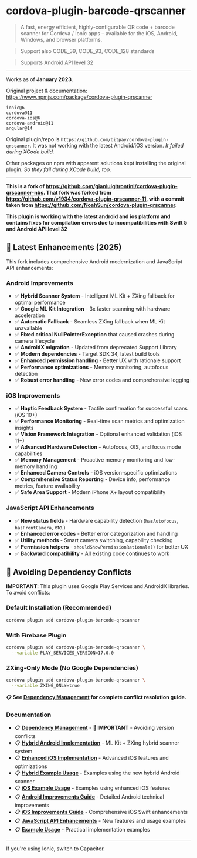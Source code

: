 # cordova-plugin-barcode-qrscanner

> A fast, energy efficient, highly-configurable QR code + barcode scanner for Cordova / Ionic apps – available for the iOS, Android, Windows, and browser platforms.

> Support also CODE_39, CODE_93, CODE_128 standards

> Supports Android API level 32
---

Works as of **January 2023**.

Original project & documentation: https://www.npmjs.com/package/cordova-plugin-qrscanner

```
ionic@6
cordova@11
cordova-ios@6
cordova-android@11
angular@14
```

Original plugin/repo is `https://github.com/bitpay/cordova-plugin-qrscanner`. It was not working with the latest Android/iOS version. _It failed during XCode build._

Other packages on npm with apparent solutions kept installing the original plugin. _So they fail during XCode build, too._

---

**This is a fork of https://github.com/gianluigitrontini/cordova-plugin-qrscanner-nbs. That fork was forked from https://github.com/v1934/cordova-plugin-qrscanner-11, with a commit taken from https://github.com/NoahSun/cordova-plugin-qrscanner.**

**This plugin is working with the latest android and ios platform and contains fixes for compilation errors due to incompatibilities with Swift 5 and Android API level 32**

## 🚀 **Latest Enhancements (2025)**

This fork includes comprehensive Android modernization and JavaScript API enhancements:

### Android Improvements
- ✅ **Hybrid Scanner System** - Intelligent ML Kit + ZXing fallback for optimal performance
- ✅ **Google ML Kit Integration** - 3x faster scanning with hardware acceleration
- ✅ **Automatic Fallback** - Seamless ZXing fallback when ML Kit unavailable
- ✅ **Fixed critical NullPointerException** that caused crashes during camera lifecycle
- ✅ **AndroidX migration** - Updated from deprecated Support Library 
- ✅ **Modern dependencies** - Target SDK 34, latest build tools
- ✅ **Enhanced permission handling** - Better UX with rationale support
- ✅ **Performance optimizations** - Memory monitoring, autofocus detection
- ✅ **Robust error handling** - New error codes and comprehensive logging

### iOS Improvements
- ✅ **Haptic Feedback System** - Tactile confirmation for successful scans (iOS 10+)
- ✅ **Performance Monitoring** - Real-time scan metrics and optimization insights
- ✅ **Vision Framework Integration** - Optional enhanced validation (iOS 11+)
- ✅ **Advanced Hardware Detection** - Autofocus, OIS, and focus mode capabilities
- ✅ **Memory Management** - Proactive memory monitoring and low-memory handling
- ✅ **Enhanced Camera Controls** - iOS version-specific optimizations
- ✅ **Comprehensive Status Reporting** - Device info, performance metrics, feature availability
- ✅ **Safe Area Support** - Modern iPhone X+ layout compatibility

### JavaScript API Enhancements
- ✅ **New status fields** - Hardware capability detection (`hasAutofocus`, `hasFrontCamera`, etc.)
- ✅ **Enhanced error codes** - Better error categorization and handling
- ✅ **Utility methods** - Smart camera switching, capability checking
- ✅ **Permission helpers** - `shouldShowPermissionRationale()` for better UX
- ✅ **Backward compatibility** - All existing code continues to work

## 🚨 **Avoiding Dependency Conflicts**

**IMPORTANT**: This plugin uses Google Play Services and AndroidX libraries. To avoid conflicts:

### **Default Installation (Recommended)**
```bash
cordova plugin add cordova-plugin-barcode-qrscanner
```

### **With Firebase Plugin**
```bash
cordova plugin add cordova-plugin-barcode-qrscanner \
  --variable PLAY_SERVICES_VERSION=17.0.0
```

### **ZXing-Only Mode (No Google Dependencies)**
```bash
cordova plugin add cordova-plugin-barcode-qrscanner \
  --variable ZXING_ONLY=true
```

**📋 See [Dependency Management](DEPENDENCY_MANAGEMENT.md) for complete conflict resolution guide.**

### Documentation
- 📋 **[Dependency Management](DEPENDENCY_MANAGEMENT.md)** - **🚨 IMPORTANT** - Avoiding version conflicts
- 📋 **[Hybrid Android Implementation](HYBRID_ANDROID_IMPLEMENTATION.md)** - ML Kit + ZXing hybrid scanner system
- 📋 **[Enhanced iOS Implementation](ENHANCED_IOS_IMPLEMENTATION.md)** - Advanced iOS features and optimizations
- 📋 **[Hybrid Example Usage](HYBRID_EXAMPLE_USAGE.js)** - Examples using the new hybrid Android scanner
- 📋 **[iOS Example Usage](IOS_EXAMPLE_USAGE.js)** - Examples using enhanced iOS features
- 📋 **[Android Improvements Guide](ANDROID_IMPROVEMENTS.md)** - Detailed Android technical improvements
- 📋 **[iOS Improvements Guide](IOS_IMPROVEMENTS.md)** - Comprehensive iOS Swift enhancements
- 📋 **[JavaScript API Enhancements](JAVASCRIPT_API_ENHANCEMENTS.md)** - New features and usage examples
- 📋 **[Example Usage](EXAMPLE_USAGE.js)** - Practical implementation examples

---

If you're using Ionic, switch to Capacitor.
